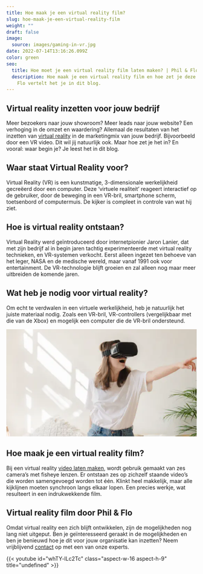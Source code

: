 ```yaml
---
title: Hoe maak je een virtual reality film?
slug: hoe-maak-je-een-virtual-reality-film
weight: ""
draft: false
image:
  source: images/gaming-in-vr.jpg
date: 2022-07-14T13:16:26.099Z
color: green
seo:
  title: Hoe moet je een virtual reality film laten maken? | Phil & Flo
  description: Hoe maak je een virtual reality film en hoe zet je deze in? Phil &
    Flo vertelt het je in dit blog.
---
```

## Virtual reality inzetten voor jouw bedrijf

Meer bezoekers naar jouw showroom? Meer leads naar jouw website? Een verhoging in de omzet en waardering? Allemaal de resultaten van het inzetten van [virtual reality](https://www.philenflo.nl/oplossingen/virtual-reality/) in de marketingmix van jouw bedrijf. Bijvoorbeeld door een VR video. Dit wil jij natuurlijk ook. Maar hoe zet je het in? En vooral: waar begin je? Je leest het in dit blog.

## Waar staat Virtual Reality voor?

Virtual Reality (VR) is een kunstmatige, 3-dimensionale werkelijkheid gecreëerd door een computer.  Deze ‘virtuele realiteit’ reageert interactief op de gebruiker, door de beweging in een VR-bril, smartphone scherm, toetsenbord of computermuis. De kijker is compleet in controle van wat hij ziet.

## Hoe is virtual reality ontstaan?

Virtual Reality werd geïntroduceerd door internetpionier Jaron Lanier, dat met zijn bedrijf al in begin jaren tachtig experimenteerde met virtual reality technieken, en VR-systemen verkocht. Eerst alleen ingezet ten behoeve van het leger, NASA en de medische wereld, maar vanaf 1991 ook voor entertainment. De VR-technologie blijft groeien en zal alleen nog maar meer uitbreiden de komende jaren.

## Wat heb je nodig voor virtual reality?

Om echt te verdwalen in een virtuele werkelijkheid, heb je natuurlijk het juiste materiaal nodig. Zoals een VR-bril, VR-controllers (vergelijkbaar met die van de Xbox) en mogelijk een computer die de VR-bril ondersteund.

![](images/vr-video.png)

## Hoe maak je een virtual reality film?

Bij een virtual reality [video laten maken](https://www.philenflo.nl/oplossingen/video-laten-maken/), wordt gebruik gemaakt van zes camera’s met fisheye lenzen. Er ontstaan zes op zichzelf staande video’s die worden samengevoegd worden tot één. Klinkt heel makkelijk, maar alle kijklijnen moeten synchroon langs elkaar lopen. Een precies werkje, wat resulteert in een indrukwekkende film.

## Virtual reality film door Phil & Flo

Omdat virtual reality een zich blijft ontwikkelen, zijn de mogelijkheden nog lang niet uitgeput. Ben je geïnteresseerd geraakt in de mogelijkheden en ben je benieuwd hoe je dit voor jouw organisatie kan inzetten? Neem vrijblijvend [contact](https://www.philenflo.nl/contact/) op met een van onze experts.

{{< youtube id="whTY-lLc2Tc" class="aspect-w-16 aspect-h-9" title="undefined" >}}